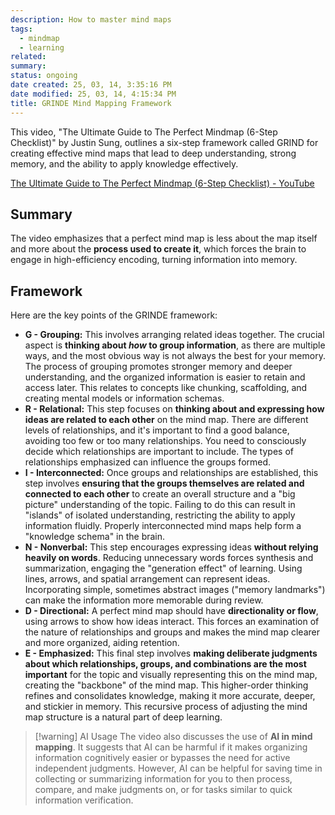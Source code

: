```yaml
---
description: How to master mind maps
tags:
  - mindmap
  - learning
related: 
summary: 
status: ongoing
date created: 25, 03, 14, 3:35:16 PM
date modified: 25, 03, 14, 4:15:34 PM
title: GRINDE Mind Mapping Framework
---
```

This video, "The Ultimate Guide to The Perfect Mindmap (6-Step Checklist)" by Justin Sung, outlines a six-step framework called GRIND for creating effective mind maps that lead to deep understanding, strong memory, and the ability to apply knowledge effectively.

[The Ultimate Guide to The Perfect Mindmap (6-Step Checklist) - YouTube](https://www.youtube.com/watch?v=Grd7K7bJVWg)
## Summary
The video emphasizes that a perfect mind map is less about the map itself and more about the **process used to create it**, which forces the brain to engage in high-efficiency encoding, turning information into memory.
## Framework
Here are the key points of the GRINDE framework:

- **G - Grouping:** This involves arranging related ideas together. The crucial aspect is **thinking about _how_ to group information**, as there are multiple ways, and the most obvious way is not always the best for your memory. The process of grouping promotes stronger memory and deeper understanding, and the organized information is easier to retain and access later. This relates to concepts like chunking, scaffolding, and creating mental models or information schemas.
- **R - Relational:** This step focuses on **thinking about and expressing how ideas are related to each other** on the mind map. There are different levels of relationships, and it's important to find a good balance, avoiding too few or too many relationships. You need to consciously decide which relationships are important to include. The types of relationships emphasized can influence the groups formed.
- **I - Interconnected:** Once groups and relationships are established, this step involves **ensuring that the groups themselves are related and connected to each other** to create an overall structure and a "big picture" understanding of the topic. Failing to do this can result in "islands" of isolated understanding, restricting the ability to apply information fluidly. Properly interconnected mind maps help form a "knowledge schema" in the brain.
- **N - Nonverbal:** This step encourages expressing ideas **without relying heavily on words**. Reducing unnecessary words forces synthesis and summarization, engaging the "generation effect" of learning. Using lines, arrows, and spatial arrangement can represent ideas. Incorporating simple, sometimes abstract images ("memory landmarks") can make the information more memorable during review.
- **D - Directional:** A perfect mind map should have **directionality or flow**, using arrows to show how ideas interact. This forces an examination of the nature of relationships and groups and makes the mind map clearer and more organized, aiding retention.
- **E - Emphasized:** This final step involves **making deliberate judgments about which relationships, groups, and combinations are the most important** for the topic and visually representing this on the mind map, creating the "backbone" of the mind map. This higher-order thinking refines and consolidates knowledge, making it more accurate, deeper, and stickier in memory. This recursive process of adjusting the mind map structure is a natural part of deep learning.
 

> [!warning] AI Usage
> The video also discusses the use of **AI in mind mapping**. It suggests that AI can be harmful if it makes organizing information cognitively easier or bypasses the need for active independent judgments. However, AI can be helpful for saving time in collecting or summarizing information for you to then process, compare, and make judgments on, or for tasks similar to quick information verification.
> 